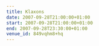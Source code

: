```yaml
---
title: Klaxons
date: 2007-09-28T21:00:00+01:00
start: 2007-09-28T21:00:00+01:00
end: 2007-09-28T23:30:00+01:00
venue_id: 849vqhm8+hq
---
```

